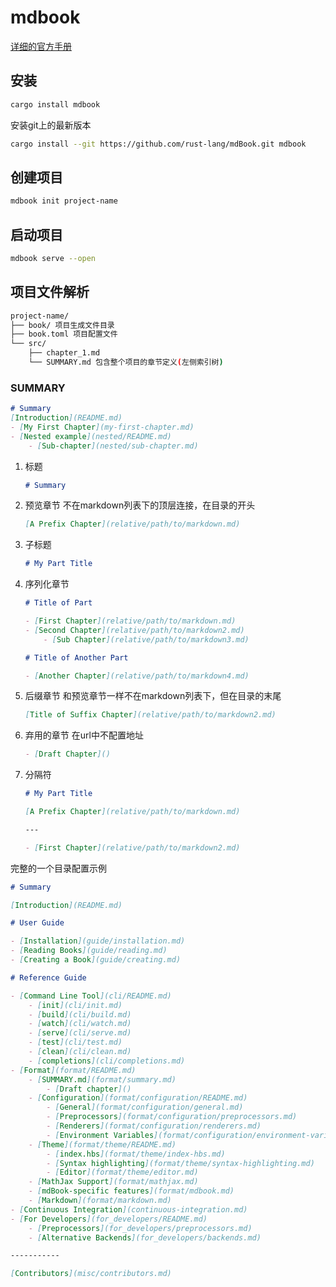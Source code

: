 # mdbook

[详细的官方手册](https://rust-lang.github.io/mdBook/)

## 安装

```sh
cargo install mdbook
```

安装git上的最新版本

```sh
cargo install --git https://github.com/rust-lang/mdBook.git mdbook
```

## 创建项目

```sh
mdbook init project-name
```

## 启动项目

```sh
mdbook serve --open
```

## 项目文件解析

```sh
project-name/
├── book/ 项目生成文件目录
├── book.toml 项目配置文件
└── src/
    ├── chapter_1.md
    └── SUMMARY.md 包含整个项目的章节定义(左侧索引树)
```

### SUMMARY

```md
# Summary
[Introduction](README.md)
- [My First Chapter](my-first-chapter.md)
- [Nested example](nested/README.md)
    - [Sub-chapter](nested/sub-chapter.md)
```

1. 标题
    ```md
    # Summary
    ```
2. 预览章节 不在markdown列表下的顶层连接，在目录的开头
    ```md
    [A Prefix Chapter](relative/path/to/markdown.md)
    ```
3. 子标题
    ```md
    # My Part Title
    ```
4. 序列化章节
    ```md
    # Title of Part

    - [First Chapter](relative/path/to/markdown.md)
    - [Second Chapter](relative/path/to/markdown2.md)
        - [Sub Chapter](relative/path/to/markdown3.md)

    # Title of Another Part

    - [Another Chapter](relative/path/to/markdown4.md)
    ```
5. 后缀章节 和预览章节一样不在markdown列表下，但在目录的末尾
    ```md
    [Title of Suffix Chapter](relative/path/to/markdown2.md)
    ```
6. 弃用的章节 在url中不配置地址
    ```md
    - [Draft Chapter]()
    ```
7. 分隔符
    ```md
    # My Part Title

    [A Prefix Chapter](relative/path/to/markdown.md)

    ---

    - [First Chapter](relative/path/to/markdown2.md)
    ```

完整的一个目录配置示例

```md
# Summary

[Introduction](README.md)

# User Guide

- [Installation](guide/installation.md)
- [Reading Books](guide/reading.md)
- [Creating a Book](guide/creating.md)

# Reference Guide

- [Command Line Tool](cli/README.md)
    - [init](cli/init.md)
    - [build](cli/build.md)
    - [watch](cli/watch.md)
    - [serve](cli/serve.md)
    - [test](cli/test.md)
    - [clean](cli/clean.md)
    - [completions](cli/completions.md)
- [Format](format/README.md)
    - [SUMMARY.md](format/summary.md)
        - [Draft chapter]()
    - [Configuration](format/configuration/README.md)
        - [General](format/configuration/general.md)
        - [Preprocessors](format/configuration/preprocessors.md)
        - [Renderers](format/configuration/renderers.md)
        - [Environment Variables](format/configuration/environment-variables.md)
    - [Theme](format/theme/README.md)
        - [index.hbs](format/theme/index-hbs.md)
        - [Syntax highlighting](format/theme/syntax-highlighting.md)
        - [Editor](format/theme/editor.md)
    - [MathJax Support](format/mathjax.md)
    - [mdBook-specific features](format/mdbook.md)
    - [Markdown](format/markdown.md)
- [Continuous Integration](continuous-integration.md)
- [For Developers](for_developers/README.md)
    - [Preprocessors](for_developers/preprocessors.md)
    - [Alternative Backends](for_developers/backends.md)

-----------

[Contributors](misc/contributors.md)
```
